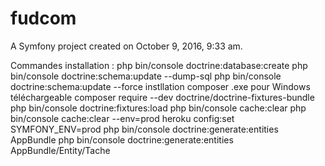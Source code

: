 fudcom
======

A Symfony project created on October 9, 2016, 9:33 am.

Commandes installation :
php bin/console doctrine:database:create
php bin/console doctrine:schema:update --dump-sql
php bin/console doctrine:schema:update --force
instllation composer .exe pour Windows téléchargeable
composer require --dev doctrine/doctrine-fixtures-bundle
php bin/console doctrine:fixtures:load
php bin/console cache:clear
php bin/console cache:clear --env=prod
heroku config:set SYMFONY_ENV=prod
php bin/console doctrine:generate:entities AppBundle
php bin/console doctrine:generate:entities AppBundle/Entity/Tache